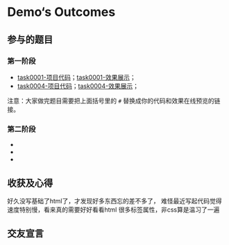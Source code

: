 ﻿# Demo‘s Outcomes

## 参与的题目

### 第一阶段

- [task0001-项目代码](https://github.com/ZeroXm0/baiduife/tree/master/T-plan)；[task0001-效果展示](https://zeroxm0.github.io/baiduife/T-plan/task001.html)；
- [task0004-项目代码](https://github.com/ZeroXm0/baiduife/tree/master/T-plan)；[task0004-效果展示](https://zeroxm0.github.io/baiduife/T-plan/task004.html)；

注意：大家做完题目需要把上面括号里的 `#` 替换成你的代码和效果在线预览的链接。

### 第二阶段

- []()
- []()
- []()


## 收获及心得
好久没写基础了html了，才发现好多东西忘的差不多了，
难怪最近写起代码觉得速度特别慢，看来真的需要好好看看html
很多标签属性，非css算是温习了一遍


## 交友宣言
